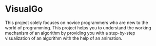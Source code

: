 # VisualGo
This project solely focuses on novice programmers who are new to the world of programming. This project helps you to understand the working mechanism of an algorithm by providing you with a step-by-step visualization of an algorithm with the help of an animation.
